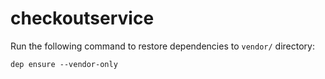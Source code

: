 # checkoutservice

Run the following command to restore dependencies to `vendor/` directory:

    dep ensure --vendor-only
 
 
 
 
 
 
